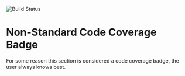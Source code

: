 ![Build Status](https://build.server.com/buildIcon)

[//]: # (Code Coverage)

# Non-Standard Code Coverage Badge

For some reason this section is considered a code coverage badge, the user always knows best.
